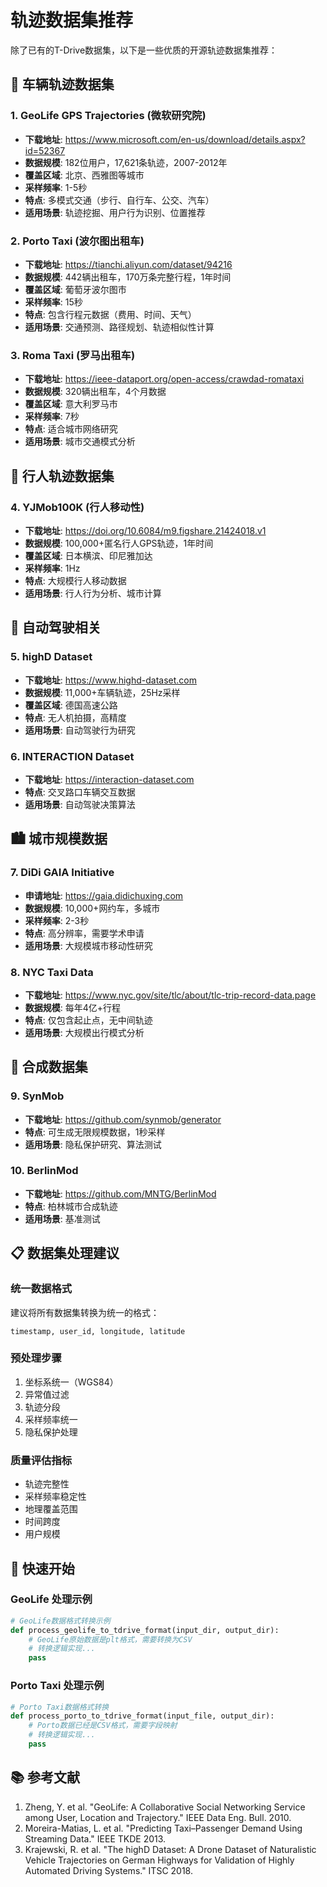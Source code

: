 # 轨迹数据集推荐

除了已有的T-Drive数据集，以下是一些优质的开源轨迹数据集推荐：

## 🚗 车辆轨迹数据集

### 1. GeoLife GPS Trajectories (微软研究院)
- **下载地址**: https://www.microsoft.com/en-us/download/details.aspx?id=52367
- **数据规模**: 182位用户，17,621条轨迹，2007-2012年
- **覆盖区域**: 北京、西雅图等城市
- **采样频率**: 1-5秒
- **特点**: 多模式交通（步行、自行车、公交、汽车）
- **适用场景**: 轨迹挖掘、用户行为识别、位置推荐

### 2. Porto Taxi (波尔图出租车)
- **下载地址**: https://tianchi.aliyun.com/dataset/94216
- **数据规模**: 442辆出租车，170万条完整行程，1年时间
- **覆盖区域**: 葡萄牙波尔图市
- **采样频率**: 15秒
- **特点**: 包含行程元数据（费用、时间、天气）
- **适用场景**: 交通预测、路径规划、轨迹相似性计算

### 3. Roma Taxi (罗马出租车)
- **下载地址**: https://ieee-dataport.org/open-access/crawdad-romataxi
- **数据规模**: 320辆出租车，4个月数据
- **覆盖区域**: 意大利罗马市
- **采样频率**: 7秒
- **特点**: 适合城市网络研究
- **适用场景**: 城市交通模式分析

## 🚶 行人轨迹数据集

### 4. YJMob100K (行人移动性)
- **下载地址**: https://doi.org/10.6084/m9.figshare.21424018.v1
- **数据规模**: 100,000+匿名行人GPS轨迹，1年时间
- **覆盖区域**: 日本横滨、印尼雅加达
- **采样频率**: 1Hz
- **特点**: 大规模行人移动数据
- **适用场景**: 行人行为分析、城市计算

## 🚗 自动驾驶相关

### 5. highD Dataset
- **下载地址**: https://www.highd-dataset.com
- **数据规模**: 11,000+车辆轨迹，25Hz采样
- **覆盖区域**: 德国高速公路
- **特点**: 无人机拍摄，高精度
- **适用场景**: 自动驾驶行为研究

### 6. INTERACTION Dataset
- **下载地址**: https://interaction-dataset.com
- **特点**: 交叉路口车辆交互数据
- **适用场景**: 自动驾驶决策算法

## 🏙️ 城市规模数据

### 7. DiDi GAIA Initiative
- **申请地址**: https://gaia.didichuxing.com
- **数据规模**: 10,000+网约车，多城市
- **采样频率**: 2-3秒
- **特点**: 高分辨率，需要学术申请
- **适用场景**: 大规模城市移动性研究

### 8. NYC Taxi Data
- **下载地址**: https://www.nyc.gov/site/tlc/about/tlc-trip-record-data.page
- **数据规模**: 每年4亿+行程
- **特点**: 仅包含起止点，无中间轨迹
- **适用场景**: 大规模出行模式分析

## 🔄 合成数据集

### 9. SynMob
- **下载地址**: https://github.com/synmob/generator
- **特点**: 可生成无限规模数据，1秒采样
- **适用场景**: 隐私保护研究、算法测试

### 10. BerlinMod
- **下载地址**: https://github.com/MNTG/BerlinMod
- **特点**: 柏林城市合成轨迹
- **适用场景**: 基准测试

## 📋 数据集处理建议

### 统一数据格式
建议将所有数据集转换为统一的格式：
```
timestamp, user_id, longitude, latitude
```

### 预处理步骤
1. 坐标系统一（WGS84）
2. 异常值过滤
3. 轨迹分段
4. 采样频率统一
5. 隐私保护处理

### 质量评估指标
- 轨迹完整性
- 采样频率稳定性
- 地理覆盖范围
- 时间跨度
- 用户规模

## 🔗 快速开始

### GeoLife 处理示例
```python
# GeoLife数据格式转换示例
def process_geolife_to_tdrive_format(input_dir, output_dir):
    # GeoLife原始数据是plt格式，需要转换为CSV
    # 转换逻辑实现...
    pass
```

### Porto Taxi 处理示例
```python
# Porto Taxi数据格式转换
def process_porto_to_tdrive_format(input_file, output_dir):
    # Porto数据已经是CSV格式，需要字段映射
    # 转换逻辑实现...
    pass
```

## 📚 参考文献
1. Zheng, Y. et al. "GeoLife: A Collaborative Social Networking Service among User, Location and Trajectory." IEEE Data Eng. Bull. 2010.
2. Moreira-Matias, L. et al. "Predicting Taxi–Passenger Demand Using Streaming Data." IEEE TKDE 2013.
3. Krajewski, R. et al. "The highD Dataset: A Drone Dataset of Naturalistic Vehicle Trajectories on German Highways for Validation of Highly Automated Driving Systems." ITSC 2018.